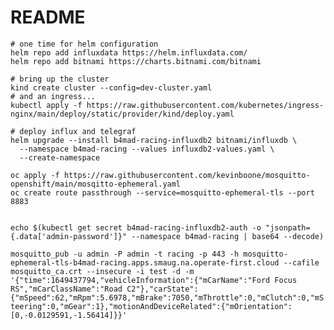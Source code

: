 # README

```shell
# one time for helm configuration
helm repo add influxdata https://helm.influxdata.com/
helm repo add bitnami https://charts.bitnami.com/bitnami

# bring up the cluster
kind create cluster --config=dev-cluster.yaml
# and an ingress...
kubectl apply -f https://raw.githubusercontent.com/kubernetes/ingress-nginx/main/deploy/static/provider/kind/deploy.yaml

# deploy influx and telegraf
helm upgrade --install b4mad-racing-influxdb2 bitnami/influxdb \
  --namespace b4mad-racing --values influxdb2-values.yaml \
  --create-namespace

oc apply -f https://raw.githubusercontent.com/kevinboone/mosquitto-openshift/main/mosqitto-ephemeral.yaml
oc create route passthrough --service=mosquitto-ephemeral-tls --port 8883


echo $(kubectl get secret b4mad-racing-influxdb2-auth -o "jsonpath={.data['admin-password']}" --namespace b4mad-racing | base64 --decode)

```

`mosquitto_pub -u admin -P admin -t racing -p 443 -h mosquitto-ephemeral-tls-b4mad-racing.apps.smaug.na.operate-first.cloud --cafile mosquitto_ca.crt --insecure -i test -d -m '{"time":1649437794,"vehicleInformation":{"mCarName":"Ford Focus RS","mCarClassName":"Road C2"},"carState":{"mSpeed":62,"mRpm":5.6978,"mBrake":7050,"mThrottle":0,"mClutch":0,"mSteering":0,"mGear":1},"motionAndDeviceRelated":{"mOrientation":[0,-0.0129591,-1.56414]}}'`
